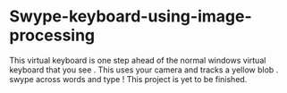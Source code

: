 Swype-keyboard-using-image-processing
=====================================

This virtual keyboard is one step ahead of the normal windows virtual keyboard that you see .  This uses your camera and tracks a yellow blob . swype across words and type ! This project is yet to be finished. 
